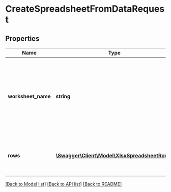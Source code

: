 # CreateSpreadsheetFromDataRequest

## Properties
Name | Type | Description | Notes
------------ | ------------- | ------------- | -------------
**worksheet_name** | **string** | Optional; The new Spreadsheet will have a default Worksheet in it; supply a name, or if left empty, will default to Worksheet1 | [optional] 
**rows** | [**\Swagger\Client\Model\XlsxSpreadsheetRow[]**](XlsxSpreadsheetRow.md) | Required; Rows and cells to populate the spreadsheet with | [optional] 

[[Back to Model list]](../README.md#documentation-for-models) [[Back to API list]](../README.md#documentation-for-api-endpoints) [[Back to README]](../README.md)


